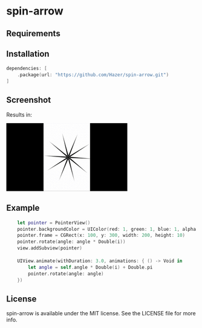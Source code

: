 # spin-arrow

## Requirements

## Installation

```swift
dependencies: [
    .package(url: "https://github.com/Hazer/spin-arrow.git")
]
```

## Screenshot

Results in:

![Result](https://raw.githubusercontent.com/Hazer/spin-arrow/master/screenshots/example.gif)

## Example

```swift
    let pointer = PointerView()
    pointer.backgroundColor = UIColor(red: 1, green: 1, blue: 1, alpha: 0)
    pointer.frame = CGRect(x: 100, y: 300, width: 200, height: 10)
    pointer.rotate(angle: angle * Double(i))
    view.addSubview(pointer)
            
    UIView.animate(withDuration: 3.0, animations: { () -> Void in
        let angle = self.angle * Double(i) + Double.pi
        pointer.rotate(angle: angle)
    })
```

## License

spin-arrow is available under the MIT license. See the LICENSE file for more info.

